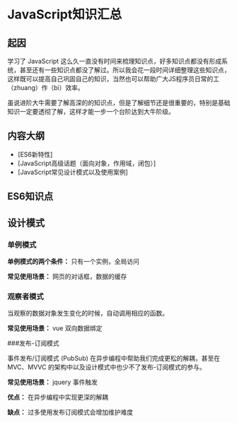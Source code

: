 
# JavaScript知识汇总

 ## 起因
学习了 JavaScript 这么久一直没有时间来梳理知识点，好多知识点都没有形成系统，甚至还有一些知识点都没了解过。所以我会花一段时间详细整理这些知识点，这样既可以提高自己巩固自己的知识，当然也可以帮助广大JS程序员日常的工（zhuang）作（bi）效率。

虽说进阶大牛需要了解高深的的知识点，但是了解细节还是很重要的，特别是基础知识一定要透彻了解，这样才能一步一个台阶达到大牛阶级。
## 内容大纲
- [ES6新特性] 
- [JavaScript高级话题（面向对象，作用域，闭包）]
- [JavaScript常见设计模式以及使用案例]

## ES6知识点


## 设计模式

### 单例模式

  

**单例模式的两个条件：** 只有一个实例，全局访问

  

**常见使用场景：** 网页的对话框，数据的缓存

  

### 观察者模式

  

当观察的数据对象发生变化的时候，自动调用相应的函数。

  

**常见使用场景：** vue 双向数据绑定

  

###发布-订阅模式

  

事件发布/订阅模式 (PubSub) 在异步编程中帮助我们完成更松的解耦，甚至在 MVC、MVVC 的架构中以及设计模式中也少不了发布-订阅模式的参与。

  

**常见使用场景：** jquery 事件触发

**优点：** 在异步编程中实现更深的解耦

**缺点：** 过多使用发布订阅模式会增加维护难度